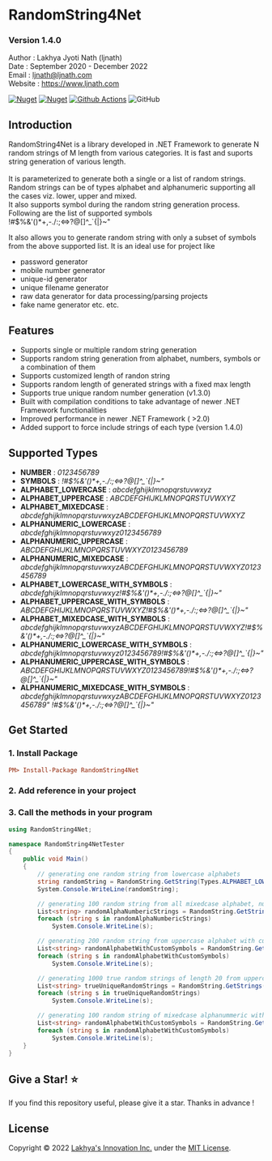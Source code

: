 # RandomString4Net
### Version 1.4.0

Author : Lakhya Jyoti Nath (ljnath)<br>
Date : September 2020 - December 2022<br>
Email : ljnath@ljnath.com<br>
Website : https://www.ljnath.com

[![Nuget](https://img.shields.io/nuget/v/RandomString4Net)](https://www.nuget.org/packages/RandomString4Net/)
[![Nuget](https://img.shields.io/nuget/dt/RandomString4Net)](https://www.nuget.org/stats/packages/RandomString4Net)
[![Github Actions](https://img.shields.io/github/workflow/status/ljnath/RandomString4Net/.net-github-workflow)](https://github.com/ljnath/RandomString4Net/actions)
![GitHub](https://img.shields.io/github/license/ljnath/RandomString4Net)


## Introduction
RandomString4Net is a library developed in .NET Framework to generate N random strings of M length from various categories. It is fast and suports string generation of various length.<br><br>
It is parameterized to generate both a single or a list of random strings.<br>
Random strings can be of types alphabet and alphanumeric supporting all the cases viz. lower, upper and mixed.<br>
It also supports symbol during the random string generation process. Following are the list of supported symbols
<br>
!#$%&'()*+,-./:;<=>?@[]\^_`{|}~"

It also allows you to generate random string with only a subset of symbols from the above supported list. It is an ideal use for project like
* password generator
* mobile number generator
* unique-id generator
* unique filename generator
* raw data generator for data processing/parsing projects
* fake name generator
etc. etc.



## Features
* Supports single or multiple random string generation 
* Supports random string generation from alphabet, numbers, symbols or a combination of them
* Supports customized length of randon string
* Supports random length of generated strings with a fixed max length
* Supports true unique random number generation (v1.3.0)
* Built with compilation conditions to take advantage of newer .NET Framework functionalities
* Improved performance in newer .NET Framework ( >2.0)
* Added support to force include strings of each type (version 1.4.0)

## Supported Types
* **NUMBER** : *0123456789*
* **SYMBOLS** : *!#$%&'()\*+,-./:;<=>?@[]\^_`{|}~"*
* **ALPHABET_LOWERCASE** : *abcdefghijklmnopqrstuvwxyz*
* **ALPHABET_UPPERCASE** : *ABCDEFGHIJKLMNOPQRSTUVWXYZ*
* **ALPHABET_MIXEDCASE** : *abcdefghijklmnopqrstuvwxyzABCDEFGHIJKLMNOPQRSTUVWXYZ*
* **ALPHANUMERIC_LOWERCASE** : *abcdefghijklmnopqrstuvwxyz0123456789*
* **ALPHANUMERIC_UPPERCASE** : *ABCDEFGHIJKLMNOPQRSTUVWXYZ0123456789*
* **ALPHANUMERIC_MIXEDCASE** : *abcdefghijklmnopqrstuvwxyzABCDEFGHIJKLMNOPQRSTUVWXYZ0123456789*
* **ALPHABET_LOWERCASE_WITH_SYMBOLS** : *abcdefghijklmnopqrstuvwxyz!#$%&'()\*+,-./:;<=>?@[]\^_`{|}~"*
* **ALPHABET_UPPERCASE_WITH_SYMBOLS** : *ABCDEFGHIJKLMNOPQRSTUVWXYZ!#$%&'()\*+,-./:;<=>?@[]\^_`{|}~"*
* **ALPHABET_MIXEDCASE_WITH_SYMBOLS** : *abcdefghijklmnopqrstuvwxyzABCDEFGHIJKLMNOPQRSTUVWXYZ!#$%&'()\*+,-./:;<=>?@[]\^_`{|}~"*
* **ALPHANUMERIC_LOWERCASE_WITH_SYMBOLS** : *abcdefghijklmnopqrstuvwxyz0123456789!#$%&'()\*+,-./:;<=>?@[]\^_`{|}~"*
* **ALPHANUMERIC_UPPERCASE_WITH_SYMBOLS** : *ABCDEFGHIJKLMNOPQRSTUVWXYZ0123456789!#$%&'()\*+,-./:;<=>?@[]\^_`{|}~"*
* **ALPHANUMERIC_MIXEDCASE_WITH_SYMBOLS** : *abcdefghijklmnopqrstuvwxyzABCDEFGHIJKLMNOPQRSTUVWXYZ0123456789" !#$%&'()\*+,-./:;<=>?@[]\^_`{|}~"*


## Get Started
### 1. Install Package
```ini
PM> Install-Package RandomString4Net
```
### 2. Add reference in your project

### 3. Call the methods in your program
```csharp
using RandomString4Net;

namespace RandomString4NetTester
{
    public void Main()
    {
        // generating one random string from lowercase alphabets
        string randomString = RandomString.GetString(Types.ALPHABET_LOWERCASE);
        System.Console.WriteLine(randomString);

        // generating 100 random string from all mixedcase alphabet, numbers and all supported symbols
        List<string> randomAlphaNumbericStrings = RandomString.GetStrings(Types.ALPHANUMERIC_MIXEDCASE_WITH_SYMBOLS, 100);
        foreach (string s in randomAlphaNumbericStrings)
            System.Console.WriteLine(s);

        // generating 200 random string from uppercase alphabet with custom symbols
        List<string> randomAlphabetWithCustomSymbols = RandomString.GetStrings(Types.ALPHABET_UPPERCASE, 200, "/+*-");
        foreach (string s in randomAlphabetWithCustomSymbols)
            System.Console.WriteLine(s);

        // generating 1000 true random strings of length 20 from uppercase alphabet with custom symbols
        List<string> trueUniqueRandomStrings = RandomString.GetStrings(Types.ALPHABET_UPPERCASE, 1000, 20, false, true);
        foreach (string s in trueUniqueRandomStrings)
            System.Console.WriteLine(s);

        // generating 100 random string of mixedcase alphanummeric with custom symbols
        List<string> randomAlphabetWithCustomSymbols = RandomString.GetStrings(Types.ALPHANUMERIC_MIXEDCASE_WITH_SYMBOLS, 100, "/+*-", forceOccuranceOfEachType: true);
        foreach (string s in randomAlphabetWithCustomSymbols)
            System.Console.WriteLine(s);
    }
}
```
    
## Give a Star! ⭐️

If you find this repository useful, please give it a star.
Thanks in advance !

## License

Copyright © 2022 [Lakhya's Innovation Inc.](https://github.com/ljnath/) under the [MIT License](https://github.com/ljnath/RandomString4Net/blob/master/LICENSE).
